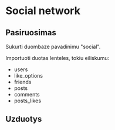 # Social network

## Pasiruosimas

Sukurti duombaze pavadinimu "social".

Importuoti duotas lenteles, tokiu eiliskumu:
- users
- like_options
- friends
- posts
- comments
- posts_likes

## Uzduotys

